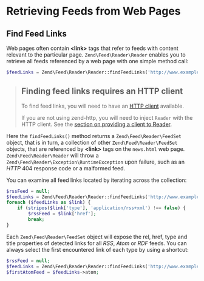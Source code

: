 # Retrieving Feeds from Web Pages

## Find Feed Links

Web pages often contain **&lt;link&gt;** tags that refer to feeds with content relevant to the
particular page. `Zend\Feed\Reader\Reader` enables you to retrieve all feeds referenced by a web
page with one simple method call:

```php
$feedLinks = Zend\Feed\Reader\Reader::findFeedLinks('http://www.example.com/news.html');
```

> ## Finding feed links requires an HTTP client
>
> To find feed links, you will need to have an [HTTP client](zend.feed.http-clients)
> available. 
>
> If you are not using zend-http, you will need to inject `Reader` with the HTTP
> client. See the [section on providing a client to Reader](zend.feed.http-clients#providing-a-client-to-reader).

Here the `findFeedLinks()` method returns a `Zend\Feed\Reader\FeedSet` object, that is in turn, a
collection of other `Zend\Feed\Reader\FeedSet` objects, that are referenced by **&lt;link&gt;** tags
on the `news.html` web page. `Zend\Feed\Reader\Reader` will throw a
`Zend\Feed\Reader\Exception\RuntimeException` upon failure, such as an *HTTP* 404 response code or a
malformed feed.

You can examine all feed links located by iterating across the collection:

```php
$rssFeed = null;
$feedLinks = Zend\Feed\Reader\Reader::findFeedLinks('http://www.example.com/news.html');
foreach ($feedLinks as $link) {
    if (stripos($link['type'], 'application/rss+xml') !== false) {
        $rssFeed = $link['href'];
        break;
}
```

Each `Zend\Feed\Reader\FeedSet` object will expose the rel, href, type and title properties of
detected links for all *RSS*, *Atom* or *RDF* feeds. You can always select the first encountered
link of each type by using a shortcut:

```php
$rssFeed = null;
$feedLinks = Zend\Feed\Reader\Reader::findFeedLinks('http://www.example.com/news.html');
$firstAtomFeed = $feedLinks->atom;
```
